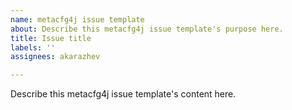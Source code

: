 ```yaml
---
name: metacfg4j issue template
about: Describe this metacfg4j issue template's purpose here.
title: Issue title
labels: ''
assignees: akarazhev

---
```


Describe this metacfg4j issue template's content here.
